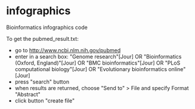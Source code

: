 # infographics
Bioinformatics infographics code

To get the pubmed_result.txt:
* go to http://www.ncbi.nlm.nih.gov/pubmed
* enter in a search box:
"Genome research"[Jour] OR "Bioinformatics (Oxford, England)"[Jour] OR "BMC bioinformatics"[Jour] OR "PLoS computational biology"[Jour] OR "Evolutionary bioinformatics online"[Jour]
* press "search" button
* when results are returned, choose "Send to" > File and specify Format "Abstract"
* click button "create file"
